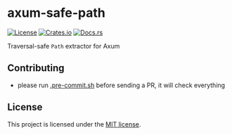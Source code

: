# axum-safe-path

[![License](https://img.shields.io/crates/l/axum-safe-path.svg)](https://choosealicense.com/licenses/mit/)
[![Crates.io](https://img.shields.io/crates/v/axum-safe-path.svg)](https://crates.io/crates/axum-safe-path)
[![Docs.rs](https://docs.rs/axum-safe-path/badge.svg)](https://docs.rs/axum-safe-path)

Traversal-safe `Path` extractor for Axum

## Contributing

- please run [.pre-commit.sh] before sending a PR, it will check everything

## License

This project is licensed under the [MIT license][license].

[.pre-commit.sh]:
  https://github.com/imbolc/axum-safe-path/blob/main/.pre-commit.sh
[license]: https://github.com/imbolc/axum-safe-path/blob/main/LICENSE
